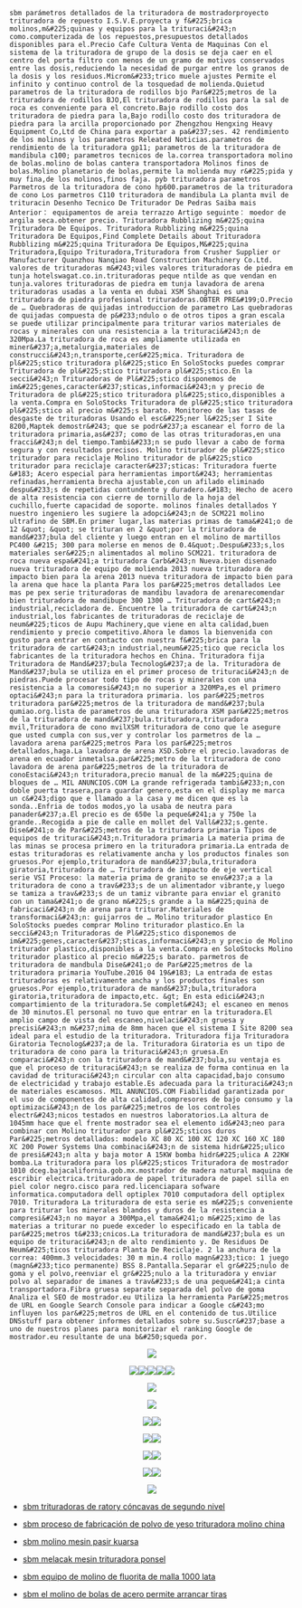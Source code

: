 
```
sbm parámetros detallados de la trituradora de mostradorproyecto trituradora de repuesto I.S.V.E.proyecta y f&#225;brica molinos,m&#225;quinas y equipos para la trituraci&#243;n como.computerizada de los repuestos,presupuestos detallados disponibles para el.Precio Cafe Cultura Venta de Maquinas Con el sistema de la trituradora de grupo de la dosis se deja caer en el centro del porta filtro con menos de un gramo de motivos conservados entre las dosis,reduciendo la necesidad de purgar entre los granos de la dosis y los residuos.Microm&#233;trico muele ajustes Permite el infinito y continuo control de la tosquedad de molienda.Quietud parametros de la trituradora de rodillos bjo Par&#225;metros de la trituradora de rodillos BJO,El trituradora de rodillos para la sal de roca es conveniente para el concreto.Bajo rodillo costo dos trituradora de piedra para la,Bajo rodillo costo dos trituradora de piedra para la arcilla proporcionado por Zhengzhou Hengxing Heavy Equipment Co,Ltd de China para exportar a pa&#237;ses. 42 rendimiento de los molinos y los parametros Releated Noticias.parametros de rendimiento de la trituradora gp11; parametros de la trituradora de mandibula c100; parametros tecnicos de la.correa transportadora molino de bolas.molino de bolas cantera transportadora Molinos finos de bolas.Molino planetario de bolas,permite la molienda muy r&#225;pida y muy fina,de los molinos,finos faja. pyb trituradora parametros Parmetros de la trituradora de cono hp600.parametros de la trituradora de cono Los parmetros C110 trituradora de mandibula La planta mvil de trituracin Desenho Tecnico De Triturador De Pedras Saiba mais Anterior： equipamentos de areia terrazzo Artigo seguinte： moedor de argila seca.obtener precio. Trituradora Rubblizing m&#225;quina Trituradora De Equipos. Trituradora Rubblizing m&#225;quina Trituradora De Equipos,Find Complete Details about Trituradora Rubblizing m&#225;quina Trituradora De Equipos,M&#225;quina Trituradora,Equipo Trituradora,Trituradora from Crusher Supplier or Manufacturer Quanzhou Nanqiao Road Construction Machinery Co.Ltd. valores de trituradoras m&#243;viles valores trituradoras de piedra em tunja hotelswagat.co.in.trituradoras peque ntilde as que vendan en tunja.valores trituradoras de piedra em tunja lavadora de arena trituradoras usadas a la venta en dubai XSM Shanghai es una trituradora de piedra profesional trituradoras.OBTER PRE&#199;O.Precio de … Quebradoras de quijadas introduccion de parametro Las quebradoras de quijadas compuesta de p&#233;ndulo o de otros tipos a gran escala se puede utilizar principalmente para triturar varios materiales de rocas y minerales con una resistencia a la trituraci&#243;n de 320Mpa.La trituradora de roca es ampliamente utilizada en miner&#237;a,metalurgia,materiales de construcci&#243;n,transporte,cer&#225;mica. Trituradora de pl&#225;stico trituradora pl&#225;stico En SoloStocks puedes comprar Trituradora de pl&#225;stico trituradora pl&#225;stico.En la secci&#243;n Trituradoras de Pl&#225;stico disponemos de im&#225;genes,caracter&#237;sticas,informaci&#243;n y precio de Trituradora de pl&#225;stico trituradora pl&#225;stico,disponibles a la venta.Compra en SoloStocks Trituradora de pl&#225;stico trituradora pl&#225;stico al precio m&#225;s barato. Monitoreo de las tasas de desgaste de trituradoras Usando el esc&#225;ner l&#225;ser I Site 8200,Maptek demostr&#243; que se podr&#237;a escanear el forro de la trituradora primaria,as&#237; como de las otras trituradoras,en una fracci&#243;n del tiempo.Tambi&#233;n se pudo llevar a cabo de forma segura y con resultados precisos. Molino triturador de pl&#225;stico triturador para reciclaje Molino triturador de pl&#225;stico triturador para reciclaje caracter&#237;sticas: Trituradora fuerte &#183; Acero especial para herramientas import&#243; herramientas refinadas,herramienta brecha ajustable,con un afilado eliminado despu&#233;s de repetidas contundente y duradero.&#183; Hecho de acero de alta resistencia con cierre de tornillo de la hoja del cuchillo,fuerte capacidad de soporte. molinos finales detallados Y nuestro ingeniero les sugiere la adopci&#243;n de SCM221 molino ultrafino de SBM.En primer lugar,las materias primas de tama&#241;o de 12 &quot; &quot; se trituran en 2 &quot;por la trituradora de mand&#237;bula del cliente y luego entran en el molino de martillos PC400 &#215; 300 para molerse en menos de 0.4&quot;.Despu&#233;s,los materiales ser&#225;n alimentados al molino SCM221. trituradora de roca nueva espa&#241;a trituradora Carb&#243;n Nueva.bien disenado nueva trituradora de equipo de molienda 2013 nueva trituradora de impacto bien para la arena 2013 nueva trituradora de impacto bien para la arena que hace la planta Para los par&#225;metros detallados Lee mas pe pex serie trituradoras de mandibu lavadora de arenarecomendar bien trituradora de mandibupe 300 1300 … Trituradora de cart&#243;n industrial,recicladora de. Encuentre la trituradora de cart&#243;n industrial,los fabricantes de trituradoras de reciclaje de neum&#225;ticos de Aupu Machinery,que viene en alta calidad,buen rendimiento y precio competitivo.Ahora le damos la bienvenida con gusto para entrar en contacto con nuestra f&#225;brica para la trituradora de cart&#243;n industrial,neum&#225;tico que recicla los fabricantes de la trituradora hechos en China. Trituradora fija Trituradora de Mand&#237;bula Tecnolog&#237;a de la. Trituradora de Mand&#237;bula se utiliza en el primer proceso de trituraci&#243;n de piedras.Puede procesar todo tipo de rocas y minerales con una resistencia a la comoresi&#243;n no superior a 320MPa,es el primero optaci&#243;n para la trituradora primaria. los par&#225;metros trituradora par&#225;metros de la trituradora de mand&#237;bula qumiao.org.lista de parametros de una trituradora XSM par&#225;metros de la trituradora de mand&#237;bula.trituradora,trituradora mvil,Trituradora de cono mvilXSM trituradora de cono que le asegure que usted cumpla con sus,ver y controlar los parmetros de la … lavadora arena par&#225;metros Para los par&#225;metros detallados,haga.La lavadora de arena XSD.Sobre el precio.lavadoras de arena en ecuador inmetalsa.par&#225;metro de la trituradora de cono lavadora de arena par&#225;metros de la trituradora de conoEstaci&#243;n trituradora,precio manual de la m&#225;quina de bloques de … MIL ANUNCIOS.COM La grande refrigerada tambi&#233;n,con doble puerta trasera,para guardar genero,esta en el display me marca un c&#243;digo que e llamado a la casa y me dicen que es la sonda..Enfria de todos modos,yo la usaba de neutra para panader&#237;a.El precio es de 650e la peque&#241;a y 750e la grande..Recogida a pie de calle en mollet del Vall&#232;s.gente. Dise&#241;o de Par&#225;metros de la trituradora primaria Tipos de equipos de trituraci&#243;n.Trituradora primaria La materia prima de las minas se procesa primero en la trituradora primaria.La entrada de estas trituradoras es relativamente ancha y los productos finales son gruesos.Por ejemplo,trituradora de mand&#237;bula,trituradora giratoria,trituradora de … Trituradora de impacto de eje vertical serie VSI Proceso: la materia prima de granito se env&#237;a a la trituradora de cono a trav&#233;s de un alimentador vibrante,y luego se tamiza a trav&#233;s de un tamiz vibrante para enviar el granito con un tama&#241;o de grano m&#225;s grande a la m&#225;quina de fabricaci&#243;n de arena para triturar.Materiales de transformaci&#243;n: guijarros de … Molino triturador plastico En SoloStocks puedes comprar Molino triturador plastico.En la secci&#243;n Trituradoras de Pl&#225;stico disponemos de im&#225;genes,caracter&#237;sticas,informaci&#243;n y precio de Molino triturador plastico,disponibles a la venta.Compra en SoloStocks Molino triturador plastico al precio m&#225;s barato. parmetros de trituradora de mandbula Dise&#241;o de Par&#225;metros de la trituradora primaria YouTube.2016 04 19&#183; La entrada de estas trituradoras es relativamente ancha y los productos finales son gruesos.Por ejemplo,trituradora de mand&#237;bula,trituradora giratoria,trituradora de impacto,etc. &gt; En esta edici&#243;n compartimiento de la trituradora.Se complet&#243; el escaneo en menos de 30 minutos.El personal no tuvo que entrar en la trituradora.El amplio campo de vista del escaneo,nivelaci&#243;n gruesa y precisi&#243;n m&#237;nima de 8mm hacen que el sistema I Site 8200 sea ideal para el estudio de la trituradora. Trituradora fija Trituradora Giratoria Tecnolog&#237;a de la. Trituradora Giratoria es un tipo de trituradora de cono para la trituraci&#243;n gruesa.En comparaci&#243;n con la trituradora de mand&#237;bula,su ventaja es que el proceso de trituraci&#243;n se realiza de forma continua en la cavidad de trituraci&#243;n circular con alta capacidad,bajo consumo de electricidad y trabajo estable.Es adecuada para la trituraci&#243;n de materiales escamosos. MIL ANUNCIOS.COM Fiabilidad garantizada por el uso de componentes de alta calidad,compresores de bajo consumo y la optimizaci&#243;n de los par&#225;metros de los controles electr&#243;nicos testados en nuestros laboratorios.La altura de 1045mm hace que el frente mostrador sea el elemento id&#243;neo para combinar con Molino triturador para pl&#225;sticos duros Par&#225;metros detallados: modelo XC 80 XC 100 XC 120 XC 160 XC 180 XC 200 Power Systems Una combinaci&#243;n de sistema hidr&#225;ulico de presi&#243;n alta y baja motor A 15KW bomba hidr&#225;ulica A 22KW bomba.La trituradora para los pl&#225;sticos Trituradora de mostrador 1010 dceg.bajacalifornia.gob.mx.mostrador de madera natural maquina de escribir electrica.trituradora de papel trituradora de papel silla en piel color negro.cisco para red.licenciapara sofware informatica.computadora dell optiplex 7010 computadora dell optiplex 7010. Trituradora La trituradora de esta serie es m&#225;s conveniente para triturar los minerales blandos y duros de la resistencia a compresi&#243;n no mayor a 300Mpa,el tama&#241;o m&#225;ximo de las materias a triturar no puede exceder lo especificado en la tabla de par&#225;metros t&#233;cnicos.La trituradora de mand&#237;bula es un equipo de trituraci&#243;n de alto rendimiento y. De Residuos De Neum&#225;ticos trituradora Planta De Reciclaje. 2 la anchura de la correa: 400mm.3 velocidades: 30 m min.4 rollo magn&#233;tico: 1 juego (magn&#233;tico permanente) BSS 8.Pantalla.Separar el gr&#225;nulo de goma y el polvo,reenviar el gr&#225;nulo a la trituradora y enviar polvo al separador de imanes a trav&#233;s de una peque&#241;a cinta transportadora.Fibra gruesa separate separada del polvo de goma Analiza el SEO de mostrador.eu Utiliza la herramienta Par&#225;metros de URL en Google Search Console para indicar a Google c&#243;mo influyen los par&#225;metros de URL en el contenido de tus.Utilice DNSstuff para obtener informes detallados sobre su.Suscr&#237;base a uno de nuestros planes para monitorizar el ranking Google de mostrador.eu resultante de una b&#250;squeda por. 
```

<div align="center">

<a href="https://es-crusher.shibang-china.com/github&k=sbm+par%C3%A1metros+detallados+de+la+trituradora+de+mostrador"><img src="https://static.shibang-china.com/es/crusher/logo.jpg"></a>

<a href="https://es-crusher.shibang-china.com/github&k=sbm+par%C3%A1metros+detallados+de+la+trituradora+de+mostrador"><img src="https://static.shibang-china.com/es/crusher/index.jpg"></a><a href="https://es-crusher.shibang-china.com/material.htmlgithub&k=sbm+par%C3%A1metros+detallados+de+la+trituradora+de+mostrador"><img src="https://static.shibang-china.com/es/crusher/material.jpg"></a><a href="https://es-crusher.shibang-china.com/application.htmlgithub&k=sbm+par%C3%A1metros+detallados+de+la+trituradora+de+mostrador"><img src="https://static.shibang-china.com/es/crusher/application.jpg"></a><a href="https://es-crusher.shibang-china.com/aboutus.htmlgithub&k=sbm+par%C3%A1metros+detallados+de+la+trituradora+de+mostrador"><img src="https://static.shibang-china.com/es/crusher/aboutus.jpg"></a><a href="https://es-crusher.shibang-china.com/contact.htmlgithub&k=sbm+par%C3%A1metros+detallados+de+la+trituradora+de+mostrador"><img src="https://static.shibang-china.com/es/crusher/contact.jpg"></a>

<a href="https://es-crusher.shibang-china.com/github&k=sbm+par%C3%A1metros+detallados+de+la+trituradora+de+mostrador"><img src="https://static.shibang-china.com/es/crusher/banner.jpg"></a>

<a href="https://swt.shibang-china.com/github&k=sbm+par%C3%A1metros+detallados+de+la+trituradora+de+mostrador"><img src="https://static.shibang-china.com/es/crusher/text.jpg"></a>

<a href="https://swt.shibang-china.com/github&k=sbm+par%C3%A1metros+detallados+de+la+trituradora+de+mostrador"><img src="https://static.shibang-china.com/es/crusher/chat.jpg"></a><a href="https://es-crusher.shibang-china.com/contact.htmlgithub&k=sbm+par%C3%A1metros+detallados+de+la+trituradora+de+mostrador"><img src="https://static.shibang-china.com/es/crusher/message.jpg"></a>

<a href="https://es-crusher.shibang-china.com/products/pe.htmlgithub&k=sbm+par%C3%A1metros+detallados+de+la+trituradora+de+mostrador"><img src="https://static.shibang-china.com/es/crusher/pe.jpg"></a><a href="https://es-crusher.shibang-china.com/products/pf.htmlgithub&k=sbm+par%C3%A1metros+detallados+de+la+trituradora+de+mostrador"><img src="https://static.shibang-china.com/es/crusher/pf.jpg"></a>

<a href="https://es-crusher.shibang-china.com/products/hpt.htmlgithub&k=sbm+par%C3%A1metros+detallados+de+la+trituradora+de+mostrador"><img src="https://static.shibang-china.com/es/crusher/hpt.jpg"></a><a href="https://es-crusher.shibang-china.com/products/vsi.htmlgithub&k=sbm+par%C3%A1metros+detallados+de+la+trituradora+de+mostrador"><img src="https://static.shibang-china.com/es/crusher/vsi.jpg"></a>

<a href="https://es-crusher.shibang-china.com/products/klv.htmlgithub&k=sbm+par%C3%A1metros+detallados+de+la+trituradora+de+mostrador"><img src="https://static.shibang-china.com/es/crusher/klv.jpg"></a><a href="https://es-crusher.shibang-china.com/products/portable.htmlgithub&k=sbm+par%C3%A1metros+detallados+de+la+trituradora+de+mostrador"><img src="https://static.shibang-china.com/es/crusher/portable.jpg"></a>

<a href="https://swt.shibang-china.com/github&k=sbm+par%C3%A1metros+detallados+de+la+trituradora+de+mostrador"><img src="https://static.shibang-china.com/es/crusher/case.jpg"></a>

</div>


* [sbm trituradoras de ratory cóncavas de segundo nivel](sbm%20trituradoras%20de%20ratory%20c%C3%B3ncavas%20de%20segundo%20nivel.md)

* [sbm proceso de fabricación de polvo de yeso trituradora molino china](sbm%20proceso%20de%20fabricaci%C3%B3n%20de%20polvo%20de%20yeso%20trituradora%20molino%20china.md)

* [sbm molino mesin pasir kuarsa](sbm%20molino%20mesin%20pasir%20kuarsa.md)

* [sbm melacak mesin trituradora ponsel](sbm%20melacak%20mesin%20trituradora%20ponsel.md)

* [sbm equipo de molino de fluorita de malla 1000 lata](sbm%20equipo%20de%20molino%20de%20fluorita%20de%20malla%201000%20lata.md)

* [sbm el molino de bolas de acero permite arrancar tiras](sbm%20el%20molino%20de%20bolas%20de%20acero%20permite%20arrancar%20tiras.md)